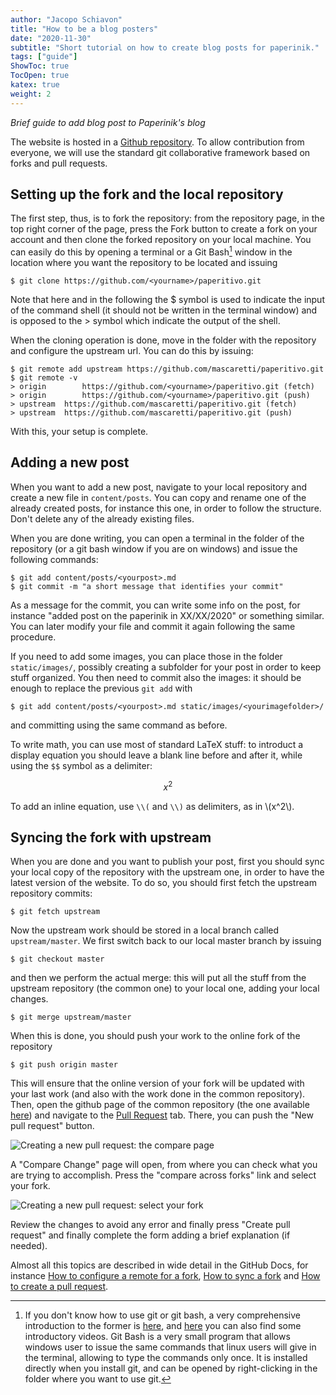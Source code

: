 ```yaml
---
author: "Jacopo Schiavon"
title: "How to be a blog posters"
date: "2020-11-30"
subtitle: "Short tutorial on how to create blog posts for paperinik."
tags: ["guide"]
ShowToc: true
TocOpen: true
katex: true
weight: 2
---
```


_Brief guide to add blog post to Paperinik's blog_


The website is hosted in a [Github repository](https://github.com/mascaretti/paperitivo). To allow contribution from everyone, we will use the standard git collaborative framework based on forks and pull requests.

## Setting up the fork and the local repository

The first step, thus, is to fork the repository: from the repository page, in the top right corner of the page, press the Fork button to create a fork on your account and then clone the forked repository on your local machine. You can easily do this by opening a terminal or a Git Bash[^1] window in the location where you want the repository to be located and issuing 
```
$ git clone https://github.com/<yourname>/paperitivo.git
```
Note that here and in the following the $ symbol is used to indicate the input of the command shell (it should not be written in the terminal window) and is opposed to the > symbol which indicate the output of the shell.

[^1]: If you don't know how to use git or git bash, a very comprehensive introduction to the former is [here](https://git-scm.com/docs/user-manual), and [here](https://git-scm.com/doc) you can also find some introductory videos. 
	Git Bash is a very small program that allows windows user to issue the same commands that linux users will give in the terminal, allowing to type the commands only once. It is installed directly when you install git, and can be opened by right-clicking in the folder where you want to use git.

When the cloning operation is done, move in the folder with the repository and configure the upstream url. You can do this by issuing:
```
$ git remote add upstream https://github.com/mascaretti/paperitivo.git
$ git remote -v
> origin 		https://github.com/<yourname>/paperitivo.git (fetch)
> origin		https://github.com/<yourname>/paperitivo.git (push)
> upstream	https://github.com/mascaretti/paperitivo.git (fetch)
> upstream	https://github.com/mascaretti/paperitivo.git (push)
```

With this, your setup is complete.

## Adding a new post
When you want to add a new post, navigate to your local repository and create a new file in `content/posts`.
You can copy and rename one of the already created posts, for instance this one, in order to follow the structure. Don't delete any of the already existing files.

When you are done writing, you can open a terminal in the folder of the repository (or a git bash window if you are on windows) and issue the following commands:
```
$ git add content/posts/<yourpost>.md
$ git commit -m "a short message that identifies your commit"
```
As a message for the commit, you can write some info on the post, for instance "added post on the paperinik in XX/XX/2020" or something similar. You can later modify your file and commit it again following the same procedure.

If you need to add some images, you can place those in the folder `static/images/`, possibly creating a subfolder for your post in order to keep stuff organized. You then need to commit also the images: it should be enough to replace the previous `git add` with
```
$ git add content/posts/<yourpost>.md static/images/<yourimagefolder>/
```
and committing using the same command as before.

To write math, you can use most of standard LaTeX stuff: to introduct a display equation you should leave a blank line before and after it, while using the `$$` symbol as a delimiter:

$$ x^2 $$

To add an inline equation, use `\\(` and `\\)` as delimiters, as in \\(x^2\\).


## Syncing the fork with upstream
When you are done and you want to publish your post, first you should sync your local copy of the repository with the upstream one, in order to have the latest version of the website.
To do so, you should first fetch the upstream repository commits:
```
$ git fetch upstream
```
Now the upstream work should be stored in a local branch called `upstream/master`. 
We first switch back to our local master branch by issuing
```
$ git checkout master
```
and then we perform the actual merge: this will put all the stuff from the upstream repository (the common one) to your local one, adding your local changes.
```
$ git merge upstream/master
```
When this is done, you should push your work to the online fork of the repository
```
$ git push origin master
```
This will ensure that the online version of your fork will be updated with your last work (and also with the work done in the common repository).
Then, open the github page of the common repository (the one available [here](https://github.com/mascaretti/paperitivo)) and navigate to the [Pull Request](https://github.com/mascaretti/paperitivo/pulls) tab. There, you can push the "New pull request" button.

![Creating a new pull request: the compare page](/images/posting-guide/compare-page.png)

A "Compare Change" page will open, from where you can check what you are trying to accomplish. Press the "compare across forks" link and select your fork. 

![Creating a new pull request: select your fork](/images/posting-guide/compare-forks.png)

Review the changes to avoid any error and finally press "Create pull request" and finally complete the form adding a brief explanation (if needed).

Almost all this topics are described in wide detail in the GitHub Docs, for instance [How to configure a remote for a fork](https://docs.github.com/en/free-pro-team@latest/github/collaborating-with-issues-and-pull-requests/configuring-a-remote-for-a-fork), [How to sync a fork](https://docs.github.com/en/free-pro-team@latest/github/collaborating-with-issues-and-pull-requests/syncing-a-fork) and [How to create a pull request](https://docs.github.com/en/free-pro-team@latest/github/collaborating-with-issues-and-pull-requests/creating-a-pull-request-from-a-fork).
